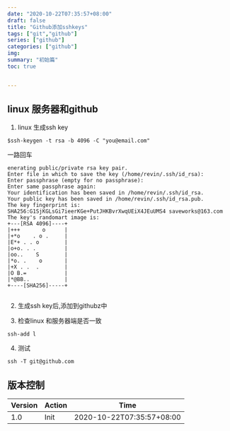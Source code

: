 ```yaml
---
date: "2020-10-22T07:35:57+08:00"
draft: false 
title: "Github添加sshkeys"
tags: ["git","github"]
series: ["github"]
categories: ["github"]
img: 
summary: "初始篇"
toc: true


---
```


## linux 服务器和github
1. linux 生成ssh key
```
$ssh-keygen -t rsa -b 4096 -C "you@email.com"
```
一路回车
```
enerating public/private rsa key pair.
Enter file in which to save the key (/home/revin/.ssh/id_rsa): 
Enter passphrase (empty for no passphrase): 
Enter same passphrase again: 
Your identification has been saved in /home/revin/.ssh/id_rsa.
Your public key has been saved in /home/revin/.ssh/id_rsa.pub.
The key fingerprint is:
SHA256:G1SjKGLsGi7ieerKGe+PutJHKBvrXwqUEiX4JEuUMS4 saveworks@163.com
The key's randomart image is:
+---[RSA 4096]----+
|+++       o      |
|+*o    . o .     |
|E*+ . . o        |
|o+o. . .         |
|oo..    S        |
|*o. .    o       |
|+X . .  .        |
|O B.=            |
|*@BB..           |
+----[SHA256]-----+


```
2. 生成ssh key后,添加到githubz中

3. 检查linux 和服务器端是否一致 
```
ssh-add l
```
4. 测试
```
ssh -T git@github.com
```








## 版本控制

| Version | Action                   | Time       |
| ------- | ------------------------ | ---------- |
| 1.0     | Init                     | 2020-10-22T07:35:57+08:00|
